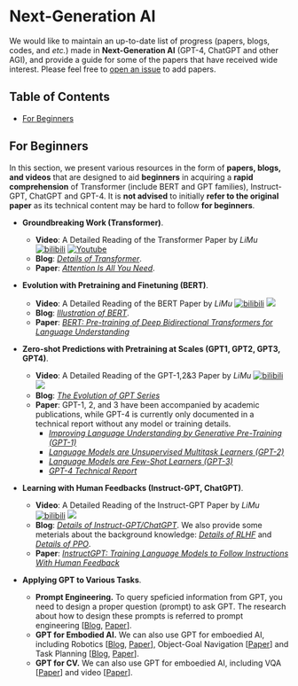 # Next-Generation AI

We would like to maintain an up-to-date list of progress (papers, blogs, codes, and *etc.*) made in **Next-Generation AI** (GPT-4, ChatGPT and other AGI), and provide a guide for some of the papers that have received wide interest.
Please feel free to [open an issue](SCUT-AILab/Next-Generation-AI-awesome) to add papers.

## <a name="toc">Table of Contents</a>

- <a href="#for-beginner">For Beginners</a>

## <a name="for-beginner">For Beginners</a>

In this section, we present various resources in the form of **papers, blogs, and videos** that are designed to aid **beginners** in acquiring a **rapid comprehension** of Transformer (include BERT and GPT families), Instruct-GPT, ChatGPT and GPT-4. It is **not advised** to initially **refer to the original paper** as its technical content may be hard to follow **for beginners**.

- **Groundbreaking Work (Transformer)**.

  - **Video**: A Detailed Reading of the Transformer Paper by *LiMu* [![bilibili](https://img.shields.io/badge/dynamic/json?label=views&style=social&logo=bilibili&query=data.stat.view&url=https%3A%2F%2Fapi.bilibili.com%2Fx%2Fweb-interface%2Fview%3Fbvid%3DBV1pu411o7BE)](https://www.bilibili.com/video/BV1pu411o7BE/) [![Youtube](https://img.shields.io/youtube/views/nzqlFIcCSWQ?style=social)](https://youtu.be/nzqlFIcCSWQ)
  - **Blog**: [*Details of Transformer*](https://zhuanlan.zhihu.com/p/338817680).
  - **Paper**: [*Attention Is All You Need*](https://proceedings.neurips.cc/paper_files/paper/2017/file/3f5ee243547dee91fbd053c1c4a845aa-Paper.pdf).
  
- **Evolution with Pretraining and Finetuning (BERT)**.
  - **Video**: A Detailed Reading of the BERT Paper by *LiMu* [![bilibili](https://img.shields.io/badge/dynamic/json?label=views&style=social&logo=bilibili&query=data.stat.view&url=https%3A%2F%2Fapi.bilibili.com%2Fx%2Fweb-interface%2Fview%3Fbvid%3DBV1PL411M7eQ)](https://www.bilibili.com/video/BV1PL411M7eQ/) [![](https://img.shields.io/youtube/views/ULD3uIb2MHQ?style=social)](https://youtu.be/ULD3uIb2MHQ)
  - **Blog**: [*Illustration of BERT*](https://zhuanlan.zhihu.com/p/364966458).
  - **Paper**: [*BERT: Pre-training of Deep Bidirectional Transformers for Language Understanding*](https://arxiv.org/pdf/1810.04805.pdf)


- **Zero-shot Predictions with Pretraining at Scales (GPT1, GPT2, GPT3, GPT4)**.
  - **Video**: A Detailed Reading of the GPT-1,2&3 Paper by *LiMu* [![bilibili](https://img.shields.io/badge/dynamic/json?label=views&style=social&logo=bilibili&query=data.stat.view&url=https%3A%2F%2Fapi.bilibili.com%2Fx%2Fweb-interface%2Fview%3Fbvid%3DBV1AF411b7xQ)](https://www.bilibili.com/video/BV1AF411b7xQ/) [![](https://img.shields.io/youtube/views/t70Bl3w7bxY?style=social)](https://youtu.be/t70Bl3w7bxY)
  - **Blog**: [*The Evolution of GPT Series*](https://zhuanlan.zhihu.com/p/609716668)
  - **Paper**: GPT-1, 2, and 3 have been accompanied by academic publications, while GPT-4 is currently only documented in a technical report without any model or training details.
    - [*Improving Language Understanding by Generative Pre-Training (GPT-1)*](https://cdn.openai.com/research-covers/language-unsupervised/language_understanding_paper.pdf)
    - [*Language Models are Unsupervised Multitask Learners (GPT-2)*](https://cdn.openai.com/better-language-models/language_models_are_unsupervised_multitask_learners.pdf)
    - [*Language Models are Few-Shot Learners (GPT-3)*](https://proceedings.neurips.cc/paper/2020/file/1457c0d6bfcb4967418bfb8ac142f64a-Paper.pdf)
    - [*GPT-4 Technical Report*](https://arxiv.org/pdf/2303.08774)

- **Learning with Human Feedbacks (Instruct-GPT, ChatGPT)**.
  - **Video**: A Detailed Reading of the Instruct-GPT Paper by *LiMu* [![bilibili](https://img.shields.io/badge/dynamic/json?label=views&style=social&logo=bilibili&query=data.stat.view&url=https%3A%2F%2Fapi.bilibili.com%2Fx%2Fweb-interface%2Fview%3Fbvid%3DBV1hd4y187CR)](https://www.bilibili.com/video/BV1hd4y187CR) [![](https://img.shields.io/youtube/views/zfIGAwD1jOQ?style=social)](https://youtu.be/zfIGAwD1jOQ)
  - **Blog**: [*Details of Instruct-GPT/ChatGPT*](https://www.bilibili.com/opus/749177592393760805). We also provide some meterials about the background knowledge: [*Details of RLHF*](https://mp.weixin.qq.com/s/hm_bbVebSF4JudctCsiRcA) and [*Details of PPO*](https://www.jianshu.com/p/9f113adc0c50).
  - **Paper**: [*InstructGPT: Training Language Models to Follow Instructions With Human Feedback*](https://proceedings.neurips.cc/paper_files/paper/2022/file/b1efde53be364a73914f58805a001731-Paper-Conference.pdf)

- **Applying GPT to Various Tasks**.
    - **Prompt Engineering.** To query speficied information from GPT, you need to design a proper question (prompt) to ask GPT. The research about how to design these prompts is referred to prompt engineering [[Blog](https://zhuanlan.zhihu.com/p/613197867), [Paper](https://openreview.net/pdf?id=e2TBb5y0yFf)]. 
    - **GPT for Embodied AI.** We can also use GPT for emboedied AI, including Robotics [[Blog](https://zhuanlan.zhihu.com/p/612137768), [Paper](https://www.microsoft.com/en-us/research/uploads/prod/2023/02/ChatGPT___Robotics.pdf)], Object-Goal Navigation [[Paper](https://arxiv.org/pdf/2301.13166.pdf)] and Task Planning [[Blog](https://zhuanlan.zhihu.com/p/501856356), [Paper](https://arxiv.org/pdf/2204.01691.pdf)].
    - **GPT for CV.** We can also use GPT for emboedied AI, including VQA [[Paper](https://arxiv.org/abs/2207.12101)] and video [[Paper](https://arxiv.org/abs/2212.04501)].
